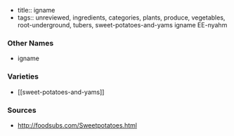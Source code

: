 - title:: igname
- tags:: unreviewed, ingredients, categories, plants, produce, vegetables, root-underground, tubers, sweet-potatoes-and-yams
igname EE-nyahm

### Other Names

* igname

### Varieties

* [[sweet-potatoes-and-yams]]

### Sources
* http://foodsubs.com/Sweetpotatoes.html
